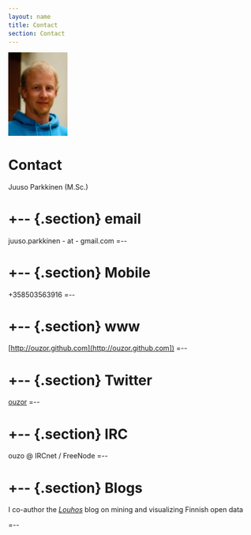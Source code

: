 ```yaml
---
layout: name
title: Contact
section: Contact
---
```


<img class='inset right' src='images/juuso.jpg' title='Juuso Parkkinen' alt='Photo' width='120px' />

Contact
=======

Juuso Parkkinen (M.Sc.)

+--	{.section}
email
========
juuso.parkkinen - at - gmail.com
=--

+--	{.section}
Mobile 
========
+358503563916
=--

+--	{.section}
www
========
[http://ouzor.github.com](http://ouzor.github.com])
=--

+--	{.section}
Twitter
=======
[ouzor](http://twitter.com/ouzor)
=--

+--	{.section}
IRC
========
ouzo @ IRCnet / FreeNode
=--

+--	{.section}
Blogs
========

I co-author the _[Louhos](http://louhos.wordpress.com)_ blog on mining and visualizing Finnish open data

=--
